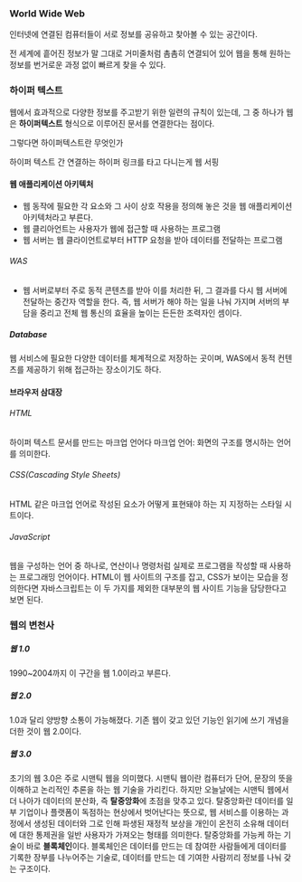 ### World Wide Web
인터넷에 연결된 컴퓨터들이 서로 정보를 공유하고 찾아볼 수 있는 공간이다.

전 세계에 흩어진 정보가 말 그대로 거미줄처럼 촘촘히 연결되어 있어 웹을 통해 원하는 정보를 번거로운 과정 없이 빠르게 찾을 수 있다.

### 하이퍼 텍스트
웹에서 효과적으로 다양한 정보를 주고받기 위한 일련의 규칙이 있는데, 그 중 하나가 웹은 **하이퍼텍스트** 형식으로 이루어진 문서를 연결한다는 점이다.

그렇다면 하이퍼텍스트란 무엇인가

하이퍼 텍스트 간 연결하는 하이퍼 링크를 타고 다니는게 웹 서핑

#### 웹 애플리케이션 아키텍처
- 웹 동작에 필요한 각 요소와 그 사이 상호 작용을 정의해 놓은 것을 웹 애플리케이션 아키텍처라고 부른다.
- 웹 클리아언트는 사용자가 웹에 접근할 때 사용하는 프로그램
- 웹 서버는 웹 클라이언트로부터 HTTP 요청을 받아 데이터를 전달하는 프로그램

###### WAS
* 웹 서버로부터 주로 동적 콘텐츠를 받아 이를 처리한 뒤, 그 결과를 다시 웹 서버에 전달하는 중간자 역할을 한다. 즉, 웹 서버가 해야 하는 일을 나눠 가지며 서버의 부담을 중리고 전체 웹 통신의 효율을 높이는 든든한 조력자인 셈이다.

##### Database
웹 서비스에 필요한 다양한 데이터를 체계적으로 저장하는 곳이며, WAS에서 동적 컨텐츠를 제공하기 위해 접근하는 장소이기도 하다.
#### 브라우저 삼대장
###### HTML
하이퍼 텍스트 문서를 만드는 마크업 언어다
마크업 언어: 화면의 구조를 명시하는 언어를 의미한다.
###### CSS(Cascading Style Sheets)
HTML 같은 마크업 언어로 작성된 요소가 어떻게 표현돼야 하는 지 지정하는 스타일 시트이다.

###### JavaScript
웹을 구성하는 언어 중 하나로, 연산이나 명령처럼 실제로 프로그램을 작성할 때 사용하는 프로그래밍 언어이다.
HTML이 웹 사이트의 구조를 잡고, CSS가 보이는 모습을 정의한다면 자바스크립트는 이 두 가지를 제외한 대부분의 웹 사이트 기능을 담당한다고 보면 된다.
### 웹의 변천사
##### 웹 1.0
1990~2004까지 이 구간을 웹 1.0이라고 부른다.
##### 웹 2.0
1.0과 달리 양방향 소통이 가능해졌다. 기존 웹이 갖고 있던 기능인 읽기에 쓰기 개념을 더한 것이 웹 2.0이다.
##### 웹 3.0
초기의 웹 3.0은 주로 시맨틱 웹을 의미했다.
시맨틱 웹이란 컴퓨터가 단어, 문장의 뜻을 이해하고 논리적인 추론을 하는 웹 기술을 가리킨다.
하지만 오늘날에는 시맨틱 웹에서 더 나아가 데이터의 분산화, 즉 **탈중앙화**에 초점을 맞추고 있다.
탈중앙화란 데이터를 일부 기업이나 플랫폼이 독점하는 현상에서 벗어난다는 뜻으로, 웹 서비스를 이용하는 과정에서 생성된 데이터와 그로 인해 파생된 재정적 보상을 개인이 온전히 소유해 데이터에 대한 통제권을 일반 사용자가 가져오는 형태를 의미한다.
탈중앙화를 가능케 하는 기술이 바로 **블록체인**이다. 블록체인은 데이터를 만드는 데 참여한 사람들에게 데이터를 기록한 장부를 나누어주는 기술로, 데이터를 만드는 데 기여한 사람끼리 정보를 나눠 갖는 구조이다.
